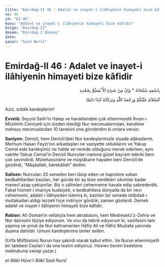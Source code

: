 ```yaml
---
title: "Emirdağ-II 46 : Adalet ve inayet-i ilâhiyenin himayeti bize kâfidir"
no: 46
id: "E2-46"
konu: "Adalet ve inayet-i ilâhiyenin himayeti bize kâfidir"
bolge: "Emirdağ-II"
donem: "Emirdağ 2 Dönemi"
date: 
yazar: "Said Nursî"
---
```


# Emirdağ-II 46 : Adalet ve inayet-i ilâhiyenin himayeti bize kâfidir

<p class="arabic" dir="rtl" title="Meal: “Subhân Allah’ın adıyla” * “Hiçbir şey yoktur ki O'nu hamd ile tesbih etmesin” [İsrâ 17:44]">بِاسْمِهِ سُبْحَانَهُ * وَاِنْ مِنْ شَىْءٍ اِلاَّ يُسَبِّحُ بِحَمْدِهِ</p>

<p class="arabic" dir="rtl" title="Meal: “Allah’ın selâmı, rahmeti ve bereketleri, ebedî ve dâimî olarak üzerinize olsun.”">اَلسَّلاَمُ عَلَيْكُمْ وَرَحْمَةُ اللّٰهِ وَبَرَكَاتُهُ اَبَدًا دَائِمًا</p>

Aziz, sıddık kardeşlerim!

**Evvelâ:** Seyyid Salih’in Halep ve havalisindeki çok ehemmiyetli İhvan-ı Müslimîn Cemiyeti için sizden istediği Nur mecmualarından, kendime mahsus mecmualardan 10 tanesini ona gönderdim ki onlara versin.

**Saniyen:** Denizli, hem Denizli’deki Nur kardeşlerimizle ziyade alâkadarım. Merhum Hasan Feyzi’nin arkadaşları ne vaziyette olduklarını ve Yakup Cemal eski kardeşimiz ne halde ve nerede olduğunu merak ederken, aynı vakitte Yakup Cemal’in Denizli Nurcuları namına güzel bayram tebriki beni çok sevindirdi. Mütehassirâne ve müştâkane hayalen beni Denizli’de gezdirdi, “Mâşâallah, bârekâllah” dedim.

**Salisen:** Nurcuları 20 seneden beri tâzip eden ve hapislere sokan bedbahtlardan bazıları, her günde bir ay bize verdikleri sıkıntılar kadar manevî azap çekiyorlar. Biz o zâlimleri cehenneme havale edip sabrederdik. Fakat hizmet-i imaniye kudsiyeti, o bedbahtlara dünyada da bir nevi cehennemi, adalet-i ilâhiyeden istemiş ki, bazıları bir senede istibdad-ı mutlakadan aldığı lezzeti hiçe indiriyor gördük; zaman gösterdi. Demek adalet ve inayet-i ilâhiyenin himayeti bize kâfidir.

**Rabian:** Ali Osman’ın vefatıyla hem akrabasını, hem Medresetü’z-Zehra ve Nur dairesini tâziye ediyorum. Ve onu da tebrik ediyorum ki, vazifesini tam yapmış ve şimdi de Nur kahramanları Hâfız Ali ve Hâfız Mustafa yanında duama dahildir. Umum kardeşlerime binler selâm.

(Urfa Müftüsünü Nurun has şakirdi olarak kabul ettim. Ve Nurun ehemmiyetli bir talebesi Ceylan'ı da ona teslim ediyoruz. Hüsrev benim bedelime mektubuna cevap yazar.)

*el-Bâkî Hüve’l-Bâkî*
*Said Nursî*
